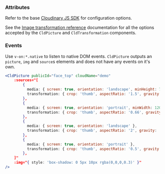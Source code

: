 ### Attributes

Refer to the base [Cloudinary JS SDK](https://github.com/cloudinary/cloudinary_js#configuration) for configuration options.

See the [Image transformation reference](https://cloudinary.com/documentation/image_transformation_reference) documentation for all the options accepted by the `CldPicture` and `CldTransformation` components.

### Events

Use `v-on:*.native` to listen to native DOM events. `CldPicture` outputs an `picture`, `img` and `source`s elements and does not have any events on it's own.

```jsx
<CldPicture publicId="face_top" cloudName="demo"
    :sources="[
        {
          media: { screen: true, orientation: 'landscape', minHeight: 700 },
          transformation: { crop: 'thumb', aspectRatio: '1.5', gravity: 'body'  }
        },
        {
          media: { screen: true, orientation: 'portrait', minWidth: 1200 },
          transformation: { crop: 'thumb', aspectRatio: '0.66', gravity: 'body'  }
        },
        {
          media: { screen: true, orientation: 'landscape' },
          transformation: { crop: 'thumb', aspectRatio: '2', gravity: 'face'  }
        },
        {
          media: { screen: true, orientation: 'portrait' },
          transformation: { crop: 'thumb', aspectRatio: '0.5', gravity: 'face'  }
        },
    ]"
    :img="{ style: 'box-shadow: 0 5px 10px rgba(0,0,0,0.3)' }"
/>
```

